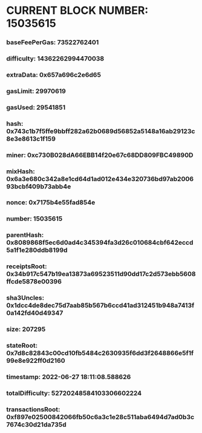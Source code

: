 # CURRENT BLOCK NUMBER: 15035615

### baseFeePerGas: 73522762401
### difficulty: 14362262994470038
### extraData: 0x657a696c2e6d65
### gasLimit: 29970619
### gasUsed: 29541851
### hash: 0x743c1b7f5ffe9bbff282a62b0689d56852a5148a16ab29123c8e3e8613c1f159
### miner: 0xc730B028dA66EBB14f20e67c68DD809FBC49890D
### mixHash: 0x6a3e680c342a8e1cd64d1ad012e434e320736bd97ab200693bcbf409b73abb4e
### nonce: 0x7175b4e55fad854e
### number: 15035615
### parentHash: 0x8089868f5ec6d0ad4c345394fa3d26c010684cbf642eccd5a1f1e280ddb8199d
### receiptsRoot: 0x34b917c547b19ea13873a69523511d90dd17c2d573ebb5608ffcde5878e00396
### sha3Uncles: 0x1dcc4de8dec75d7aab85b567b6ccd41ad312451b948a7413f0a142fd40d49347
### size: 207295
### stateRoot: 0x7d8c82843c00cd10fb5484c2630935f6dd3f2648866e5f1f99e8e922ff0d2160
### timestamp: 2022-06-27 18:11:08.588626
### totalDifficulty: 52720248584103306602224
### transactionsRoot: 0xf897e02500842066fb50c6a3c1e28c511aba6494d7ad0b3c7674c30d21da735d
